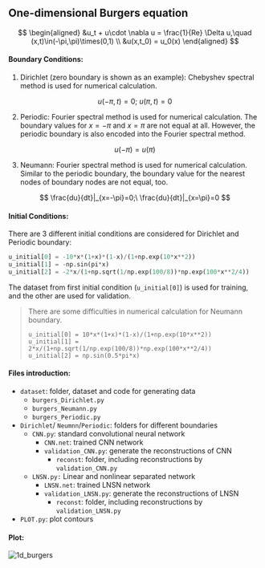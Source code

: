 ## One-dimensional Burgers equation

$$
\begin{aligned}
	&u_t + u\cdot \nabla u = \frac{1}{Re} \Delta u,\quad (x,t)\in(-\pi,\pi)\times(0,1) \\
	&u(x,t_0) = u_0(x)
\end{aligned}
$$

#### Boundary Conditions: 

1. Dirichlet (zero boundary is shown as an example):  Chebyshev spectral method is used for numerical calculation.

$$
u(-\pi,t)=0;\ u(\pi,t)=0
$$



2. Periodic: Fourier spectral method is used for numerical calculation. The boundary values for $x=-\pi$ and $x=\pi$ are not equal at all. However, the periodic boundary is also encoded into the  Fourier spectral method. 

$$
u(-\pi)=u(\pi)
$$

3. Neumann: Fourier spectral method is used for numerical calculation. Similar to the periodic boundary, the boundary value for the nearest nodes of boundary nodes are not equal, too. 

$$
\frac{du}{dt}|_{x=-\pi}=0;\ \frac{du}{dt}|_{x=\pi}=0
$$

#### Initial Conditions:

There are 3 different initial conditions are considered for Dirichlet and Periodic boundary:

```python
u_initial[0] = -10*x*(1+x)*(1-x)/(1+np.exp(10*x**2))
u_initial[1] = -np.sin(pi*x)
u_initial[2] = -2*x/(1+np.sqrt(1/np.exp(100/8))*np.exp(100*x**2/4))
```

The dataset from first initial condition (```u_initial[0]```) is used for training, and the other are used for validation.

> There are some difficulties in numerical calculation for Neumann boundary. 
>
> ```
> u_initial[0] = 10*x*(1+x)*(1-x)/(1+np.exp(10*x**2))
> u_initial[1] = 2*x/(1+np.sqrt(1/np.exp(100/8))*np.exp(100*x**2/4))
> u_initial[2] = np.sin(0.5*pi*x)
> ```

#### Files introduction:

* `dataset`: folder, dataset and code for generating data
  * `burgers_Dirichlet.py`
  * `burgers_Neumann.py`
  * `burgers_Periodic.py`
* `Dirichlet`/ `Neumnn`/`Periodic`: folders for different boundaries
  * `CNN.py`: standard convolutional neural network 
    * `CNN.net`: trained CNN network
    * `validation_CNN.py`: generate the reconstructions of CNN 
      * `reconst`: folder, including reconstructions by `validation_CNN.py`
  * `LNSN.py:` Linear and nonlinear separated network 
    * `LNSN.net`: trained LNSN network
    * `validation_LNSN.py`: generate the reconstructions of LNSN 
      * `reconst`: folder, including reconstructions by `validation_LNSN.py`
* `PLOT.py`: plot contours

#### Plot:

![1d_burgers](C:\Users\qujiagang\Documents\我的坚果云\Learning_PDEs\Case2_1d_burgers\1d_burgers.jpg)
